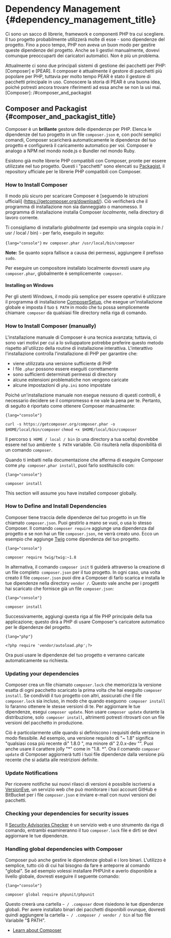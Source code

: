 # Dependency Management {#dependency_management_title}

Ci sono un sacco di librerie, framework e componenti PHP tra cui scegliere. Il tuo progetto probabilmente utilizzerà
molte di esse - sono dipendenze del progetto. Fino a poco tempo, PHP non aveva un buon modo per gestire
queste dipendenze del progetto. Anche se li gestivi manualmente, dovevi comunque preoccuparti dei caricatori automatici.
Non è più un problema.

Attualmente ci sono due principali sistemi di gestione dei pacchetti per PHP: [Composer] e [PEAR]. Il composer è attualmente
il gestore di pacchetti più popolare per PHP, tuttavia per molto tempo PEAR è stato il gestore di pacchetti principale in uso.
Conoscere la storia di PEAR è una buona idea, poiché potresti ancora trovare riferimenti ad essa anche se non la usi mai.
[Composer]: /#composer_and_packagist

## Composer and Packagist {#composer_and_packagist_title}

Composer è un **brillante** gestore delle dipendenze per PHP. Elenca le dipendenze del tuo progetto in un file `composer.json` e,
con pochi semplici comandi, Composer scaricherà automaticamente le dipendenze del tuo progetto e configurerà il caricamento automatico per
voi. Composer è analogo a NPM nel mondo node.js o Bundler nel mondo Ruby.

Esistono già molte librerie PHP compatibili con Composer, pronte per essere utilizzate nel tuo progetto. Questi
i "pacchetti" sono elencati su [Packagist], il repository ufficiale per le librerie PHP compatibili con Composer. 

### How to Install Composer

Il modo più sicuro per scaricare Composer è [seguendo le istruzioni ufficiali] (https://getcomposer.org/download/).
Ciò verificherà che il programma di installazione non sia danneggiato o manomesso.
Il programma di installazione installa Composer *localmente*, nella directory di lavoro corrente.

Ti consigliamo di installarlo *globalmente* (ad esempio una singola copia in / usr / local / bin) - per farlo, eseguilo in seguito:


`{lang="console"}`
`mv composer.phar /usr/local/bin/composer`


**Note:** Se quanto sopra fallisce a causa dei permessi, aggiungere il prefisso `sudo`.

Per eseguire un compositore installato localmente dovresti usare `php composer.phar`, globalmente è semplicemente` composer`.

#### Installing on Windows

Per gli utenti Windows, il modo più semplice per essere operativi è utilizzare il programma di installazione [ComposerSetup], che
esegue un'installazione globale e imposta il tuo `$ PATH` in modo che tu possa semplicemente chiamare` composer` da qualsiasi file
directory nella riga di comando.

### How to Install Composer (manually)

L'installazione manuale di Composer è una tecnica avanzata; tuttavia, ci sono vari motivi per cui a
lo sviluppatore potrebbe preferire questo metodo rispetto all'utilizzo della routine di installazione interattiva. L'interattivo
l'installazione controlla l'installazione di PHP per garantire che:

- viene utilizzata una versione sufficiente di PHP
- I file `.phar` possono essere eseguiti correttamente
- sono sufficienti determinati permessi di directory
- alcune estensioni problematiche non vengono caricate
- alcune impostazioni di `php.ini` sono impostate

Poiché un'installazione manuale non esegue nessuno di questi controlli, è necessario decidere se il compromesso è
ne vale la pena per te. Pertanto, di seguito è riportato come ottenere Composer manualmente:

`{lang="console"}`

`curl -s https://getcomposer.org/composer.phar -o $HOME/local/bin/composer`
`chmod +x $HOME/local/bin/composer`


Il percorso `$ HOME / local / bin` (o una directory a tua scelta) dovrebbe essere nel tuo ambiente` $ PATH`
variabile. Ciò risulterà nella disponibilità di un comando `composer`.

Quando ti imbatti nella documentazione che afferma di eseguire Composer come `php composer.phar install`, puoi farlo
sostituiscilo con:


`{lang="console"}`

`composer install`


This section will assume you have installed composer globally.

### How to Define and Install Dependencies

Composer tiene traccia delle dipendenze del tuo progetto in un file chiamato `composer.json`. Puoi gestirlo
a mano se vuoi, o usa lo stesso Composer. Il comando `composer require` aggiunge una dipendenza dal progetto
e se non hai un file `composer.json`, ne verrà creato uno. Ecco un esempio che aggiunge [Twig]
come dipendenza del tuo progetto.

`{lang="console"}`

`composer require twig/twig:~1.8`


In alternativa, il comando `composer init` ti guiderà attraverso la creazione di un file completo` composer.json`
per il tuo progetto. In ogni caso, una volta creato il file `composer.json` puoi dire a Composer di farlo
scarica e installa le tue dipendenze nella directory `vendor /`. Questo vale anche per i progetti
hai scaricato che fornisce già un file `composer.json`:


`{lang="console"}`

`composer install`


Successivamente, aggiungi questa riga al file PHP principale della tua applicazione; questo dirà a PHP di usare Composer's
caricatore automatico per le dipendenze del progetto.


`{lang="php"}`

`<?php require 'vendor/autoload.php';?>`


Ora puoi usare le dipendenze del tuo progetto e verranno caricate automaticamente su richiesta.

### Updating your dependencies

Composer crea un file chiamato `composer.lock` che memorizza la versione esatta di ogni pacchetto
scaricato la prima volta che hai eseguito `composer install`. Se condividi il tuo progetto con altri,
assicurati che il file `composer.lock` sia incluso, in modo che quando eseguono` composer install` lo faranno
ottenere le stesse versioni di te. Per aggiornare le tue dipendenze, esegui `composer update`. Non usare
`composer update` durante la distribuzione, solo` composer install`, altrimenti potresti ritrovarti con un file
versioni del pacchetto in produzione.

Ciò è particolarmente utile quando si definiscono i requisiti della versione in modo flessibile. Ad esempio, una versione
requisito di "~ 1.8" significa "qualsiasi cosa più recente di" 1.8.0 ", ma minore di" 2.0.x-dev "". Puoi anche usare
il carattere jolly "*" come in "1.8. *". Ora il comando `composer update` di Composer aggiornerà tutti i tuoi file
dipendenze dalla versione più recente che si adatta alle restrizioni definite.

### Update Notifications

Per ricevere notifiche sui nuovi rilasci di versioni è possibile iscriversi a [VersionEye], un servizio web
che può monitorare i tuoi account GitHub e BitBucket per i file `composer.json` e inviare e-mail con nuovi
versioni dei pacchetti.

### Checking your dependencies for security issues

Il [Security Advisories Checker] è un servizio web e uno strumento da riga di comando, entrambi esamineranno il tuo `composer.lock`
file e dirti se devi aggiornare le tue dipendenze.

### Handling global dependencies with Composer

Composer può anche gestire le dipendenze globali e i loro binari. L'utilizzo è semplice, tutto ciò di cui hai bisogno
da fare è anteporre al comando "global". Se ad esempio volessi installare PHPUnit e averlo
disponibile a livello globale, dovresti eseguire il seguente comando:


`{lang="console"}`

`composer global require phpunit/phpunit`


Questo creerà una cartella `~ / .composer` dove risiedono le tue dipendenze globali. Per avere installato
binari dei pacchetti disponibili ovunque, dovresti quindi aggiungere la cartella `~ / .composer / vendor / bin` al tuo file
Variabile "$ PATH".

* [Learn about Composer]

[Packagist]: http://packagist.org/
[Twig]: http://twig.sensiolabs.org
[VersionEye]: https://www.versioneye.com/
[Security Advisories Checker]: https://security.sensiolabs.org/
[Learn about Composer]: http://getcomposer.org/doc/00-intro.md
[ComposerSetup]: https://getcomposer.org/Composer-Setup.exe
